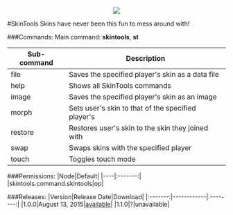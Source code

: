 <p align="center">
  <img src="https://raw.githubusercontent.com/Gamecrafter/PocketMine-Plugins/master/SkinTools/images/icon.png?raw=true"/>
</p>
#SkinTools
Skins have never been this fun to mess around with!

###Commands:
Main command: **skintools**, **st**

|Sub-command|Description|
|-----------|-----------|
|file|Saves the specified player's skin as a data file|
|help|Shows all SkinTools commands|
|image|Saves the specified player's skin as an image|
|morph|Sets user's skin to that of the specified player's|
|restore|Restores user's skin to the skin they joined with|
|swap|Swaps skins with the specified player|
|touch|Toggles touch mode|

###Permissions:
|Node|Default|
|----|:-------:|
|skintools.command.skintools|op|

###Releases:
|Version|Release Date|Download|
|:-------:|------------|:--------:|
|1.0.0|August 13, 2015|[available](http://forums.pocketmine.net/plugins/skintools.1364/download?version=2607)|
|1.1.0|?|unavailable|